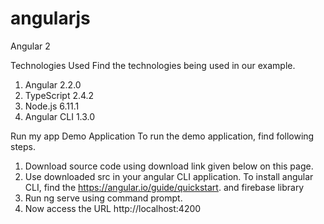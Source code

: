 # angularjs
Angular 2

Technologies Used
Find the technologies being used in our example. 
1. Angular 2.2.0
2. TypeScript 2.4.2
3. Node.js 6.11.1 
4. Angular CLI 1.3.0 


Run my app Demo Application
To run the demo application, find following steps. 
1. Download source code using download link given below on this page. 
2. Use downloaded src in your angular CLI application. To install angular CLI, find the https://angular.io/guide/quickstart. and firebase library  
3. Run ng serve using command prompt. 
4. Now access the URL http://localhost:4200
